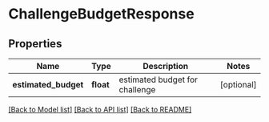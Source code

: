 # ChallengeBudgetResponse

## Properties
Name | Type | Description | Notes
------------ | ------------- | ------------- | -------------
**estimated_budget** | **float** | estimated budget for challenge | [optional] 

[[Back to Model list]](../README.md#documentation-for-models) [[Back to API list]](../README.md#documentation-for-api-endpoints) [[Back to README]](../README.md)


